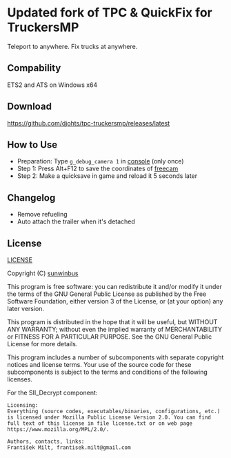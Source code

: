 # Updated fork of TPC & QuickFix for TruckersMP

Teleport to anywhere. Fix trucks at anywhere.

## Compability

ETS2 and ATS on Windows x64

## Download

<https://github.com/djohts/tpc-truckersmp/releases/latest>

## How to Use

- Preparation: Type `g_debug_camera 1` in [console](https://forum.scssoft.com/viewtopic.php?t=61852) (only once)
- Step 1: Press Alt+F12 to save the coordinates of [freecam](https://steamcommunity.com/sharedfiles/filedetails/?id=171359712)
- Step 2: Make a quicksave in game and reload it 5 seconds later

## Changelog

- Remove refueling
- Auto attach the trailer when it's detached

## License

[LICENSE](LICENSE)

Copyright (C) [sunwinbus](https://truckersmp.com/user/2385027)

This program is free software: you can redistribute it and/or modify it under the terms of the GNU General Public License as published by the Free Software Foundation, either version 3 of the License, or (at your option) any later version.

This program is distributed in the hope that it will be useful, but WITHOUT ANY WARRANTY; without even the implied warranty of MERCHANTABILITY or FITNESS FOR A PARTICULAR PURPOSE. See the GNU General Public License for more details.

This program includes a number of subcomponents with separate copyright notices and license terms. Your use of the source code for these subcomponents is subject to the terms and conditions of the following licenses.

For the SII_Decrypt component:

    Licensing:
    Everything (source codes, executables/binaries, configurations, etc.) is licensed under Mozilla Public License Version 2.0. You can find full text of this license in file license.txt or on web page https://www.mozilla.org/MPL/2.0/.

    Authors, contacts, links:
    František Milt, frantisek.milt@gmail.com
